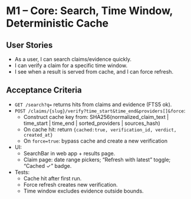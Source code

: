 # M1 – Core: Search, Time Window, Deterministic Cache

## User Stories
- As a user, I can search claims/evidence quickly.
- I can verify a claim for a specific time window.
- I see when a result is served from cache, and I can force refresh.

## Acceptance Criteria
- `GET /search?q=` returns hits from claims and evidence (FTS5 ok).
- `POST /claims/{slug}/verify?time_start&time_end&providers[]&force`:
  - Construct cache key from: SHA256(normalized_claim_text | time_start | time_end | sorted_providers | sources_hash)
  - On cache hit: return `{cached:true, verification_id, verdict, created_at}`
  - On `force=true`: bypass cache and create a new verification
- UI:
  - SearchBar in web app + results page.
  - Claim page: date range pickers; “Refresh with latest” toggle; “Cached ✓” badge.
- Tests:
  - Cache hit after first run.
  - Force refresh creates new verification.
  - Time window excludes evidence outside bounds.
